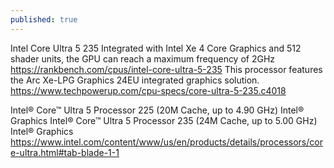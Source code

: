 ```yaml
---
published: true
---
```

Intel Core Ultra 5 235
  Integrated with Intel Xe 4 Core Graphics and 512 shader units, the GPU can reach a maximum frequency of 2GHz
    https://rankbench.com/cpus/intel-core-ultra-5-235
  This processor features the Arc Xe-LPG Graphics 24EU integrated graphics solution.
    https://www.techpowerup.com/cpu-specs/core-ultra-5-235.c4018
	
Intel® Core™ Ultra 5 Processor 225 (20M Cache, up to 4.90 GHz)
  Intel® Graphics
Intel® Core™ Ultra 5 Processor 235 (24M Cache, up to 5.00 GHz)
  Intel® Graphics
  https://www.intel.com/content/www/us/en/products/details/processors/core-ultra.html#tab-blade-1-1